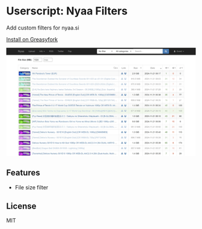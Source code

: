 # Userscript: Nyaa Filters

Add custom filters for nyaa.si

[Install on Greasyfork](https://greasyfork.org/scripts/518276-nyaa-filters)

![screenshot](./screenshot.webp)

## Features

- File size filter

## License

MIT
